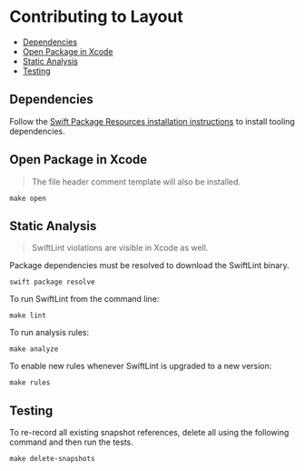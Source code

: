 # Contributing to Layout

- [Dependencies](#dependencies)
- [Open Package in Xcode](#open-package-in-xcode)
- [Static Analysis](#static-analysis)
- [Testing](#testing)

## Dependencies

Follow the [Swift Package Resources installation instructions](https://github.com/TinderApp/Swift-Package-Resources) to install tooling dependencies.

## Open Package in Xcode

> The file header comment template will also be installed.

```
make open
```

## Static Analysis

> SwiftLint violations are visible in Xcode as well.

Package dependencies must be resolved to download the SwiftLint binary.

```
swift package resolve
```

To run SwiftLint from the command line:

```
make lint
```

To run analysis rules:

```
make analyze
```

To enable new rules whenever SwiftLint is upgraded to a new version:

```
make rules
```

## Testing

To re-record all existing snapshot references, delete all using the following command and then run the tests.

```
make delete-snapshots
```
